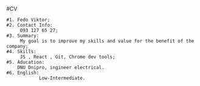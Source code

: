  #CV

    #1. Fedo Viktor;
    #2. Contact Info: 
         093 127 65 27;
    #3. Summary: 
         My goal is to improve my skills and value for the benefit of the company;
    #4. Skills:
         JS , React , Git, Chrome dev tools;
    #5. Aducation:
        DNU Dnipro, ingineer electrical.
    #6. English:
                Low-Intermediate.   